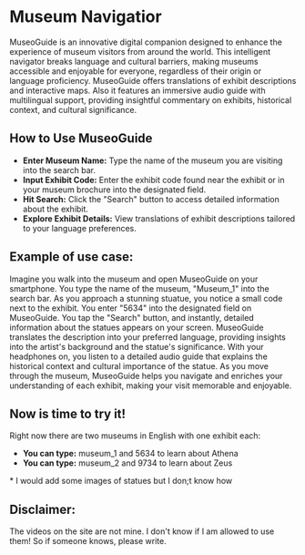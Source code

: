 # Museum Navigatior
<p>MuseoGuide is an innovative digital companion designed to enhance the experience of museum visitors from around the world. This intelligent navigator breaks language and cultural barriers, making museums accessible and enjoyable for everyone, regardless of their origin or language proficiency. MuseoGuide offers translations of exhibit descriptions and interactive maps. Also it features an immersive audio guide with multilingual support, providing insightful commentary on exhibits, historical context, and cultural significance.</p>
<h2>How to Use MuseoGuide</h2>
<ul>
    <li><strong>Enter Museum Name:</strong> Type the name of the museum you are visiting into the search bar.</li>
    <li><strong>Input Exhibit Code:</strong> Enter the exhibit code found near the exhibit or in your museum brochure into the designated field.</li>
    <li><strong>Hit Search:</strong> Click the "Search" button to access detailed information about the exhibit.</li>
    <li><strong>Explore Exhibit Details:</strong> View translations of exhibit descriptions tailored to your language preferences.</li>
</ul>

<h2>Example of use case:</h2>
<p>Imagine you walk into the museum and open MuseoGuide on your smartphone. You type the name of the museum, "Museum_1" into the search bar. As you approach a stunning stuatue, you notice a small code next to the exhibit. You enter "5634" into the designated field on MuseoGuide. You tap the "Search" button, and instantly, detailed information about the statues appears on your screen. MuseoGuide translates the description into your preferred language, providing insights into the artist's background and the statue's significance. With your headphones on, you listen to a detailed audio guide that explains the historical context and cultural importance of the statue. As you move through the museum, MuseoGuide helps you navigate and enriches your understanding of each exhibit, making your visit memorable and enjoyable.</p>

<h2>Now is time to try it!</h2>
Right now there are two museums in English with one exhibit each:
<ul>
  <li><strong>You can type:</strong> museum_1 and 5634 to learn about Athena</li>
  <li><strong>You can type:</strong> museum_2 and 9734 to learn about Zeus</li>
</ul>
<p>* I would add some images of statues but I don;t know how</p>

<h2>Disclaimer:</h2>
<p>The videos on the site are not mine. I don't know if I am allowed to use them! So if someone knows, please write.</p>
